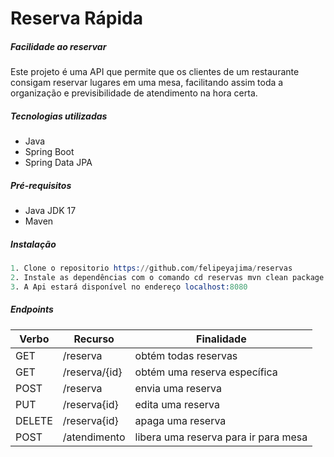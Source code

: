 # Reserva Rápida
##### _Facilidade ao reservar_

Este projeto é uma API que permite que os clientes de um restaurante consigam reservar lugares em uma mesa, facilitando assim toda a organização e previsibilidade de atendimento na hora certa.


#####  Tecnologias utilizadas
- Java
- Spring Boot
- Spring Data JPA

##### Pré-requisitos
  - Java JDK 17
- Maven

##### Instalação 
```s
1. Clone o repositorio https://github.com/felipeyajima/reservas
2. Instale as dependências com o comando cd reservas mvn clean package
3. A Api estará disponível no endereço localhost:8080
```

##### Endpoints

| Verbo | Recurso | Finalidade|
| ------ | ------ |------|
| GET | /reserva |obtém todas reservas|
| GET | /reserva/{id} |obtém uma reserva específica|
| POST | /reserva|envia uma reserva|
| PUT | /reserva{id}|edita uma reserva|
| DELETE | /reserva{id}|apaga uma reserva|
| POST | /atendimento |libera uma reserva para ir para mesa|
